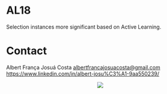 # AL18
Selection instances more significant based on Active Learning.


# Contact
Albert França Josuá Costa
albertfrancajosuacosta@gmail.com
https://www.linkedin.com/in/albert-josu%C3%A1-9aa550239/


<p align="center">
  <a href="https://skillicons.dev">
    <img src="https://skillicons.dev/icons?i=git,kubernetes,docker,c,vim" />
  </a>
</p>
